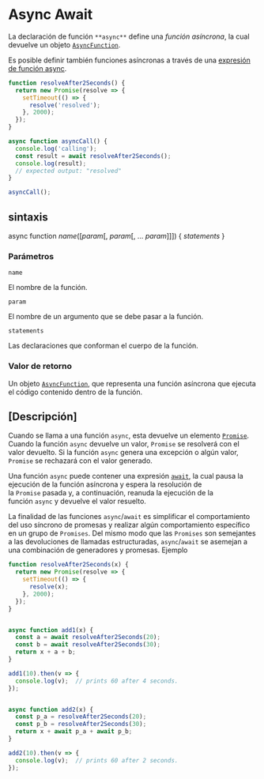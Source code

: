 # Async Await

La declaración de función `**async**` define una _función asíncrona_, la cual devuelve un objeto [`AsyncFunction`](https://developer.mozilla.org/es/docs/Web/JavaScript/Reference/Global_Objects/AsyncFunction).

Es posible definir también funciones asíncronas a través de una [expresión de función async](https://developer.mozilla.org/es/docs/Web/JavaScript/Reference/Operators/async_function).

```js
function resolveAfter2Seconds() {
  return new Promise(resolve => {
    setTimeout(() => {
      resolve('resolved');
    }, 2000);
  });
}

async function asyncCall() {
  console.log('calling');
  const result = await resolveAfter2Seconds();
  console.log(result);
  // expected output: "resolved"
}

asyncCall();
```

## sintaxis

async function _name_(\[_param_\[, _param_\[, ... _param_\]\]\]) {
   _statements_
}

### Parámetros

`name`

El nombre de la función.

`param`

El nombre de un argumento que se debe pasar a la función.

`statements`

Las declaraciones que conforman el cuerpo de la función.

### Valor de retorno

Un objeto [`AsyncFunction`](https://developer.mozilla.org/es/docs/Web/JavaScript/Reference/Global_Objects/AsyncFunction), que representa una función asíncrona que ejecuta el código contenido dentro de la función.

## [Descripción]

Cuando se llama a una función `async`, esta devuelve un elemento [`Promise`](https://developer.mozilla.org/es/docs/Web/JavaScript/Reference/Global_Objects/Promise). Cuando la función `async` devuelve un valor, `Promise` se resolverá con el valor devuelto. Si la función `async` genera una excepción o algún valor, `Promise` se rechazará con el valor generado.

Una función `async` puede contener una expresión [`await`](https://developer.mozilla.org/es/docs/Web/JavaScript/Reference/Operators/await), la cual pausa la ejecución de la función asíncrona y espera la resolución de la `Promise` pasada y, a continuación, reanuda la ejecución de la función `async` y devuelve el valor resuelto.

La finalidad de las funciones `async`/`await` es simplificar el comportamiento del uso síncrono de promesas y realizar algún comportamiento específico en un grupo de `Promises`. Del mismo modo que las `Promises` son semejantes a las devoluciones de llamadas estructuradas, `async`/`await` se asemejan a una combinación de generadores y promesas.
Ejemplo
```js
function resolveAfter2Seconds(x) {
  return new Promise(resolve => {
    setTimeout(() => {
      resolve(x);
    }, 2000);
  });
}


async function add1(x) {
  const a = await resolveAfter2Seconds(20);
  const b = await resolveAfter2Seconds(30);
  return x + a + b;
}

add1(10).then(v => {
  console.log(v);  // prints 60 after 4 seconds.
});


async function add2(x) {
  const p_a = resolveAfter2Seconds(20);
  const p_b = resolveAfter2Seconds(30);
  return x + await p_a + await p_b;
}

add2(10).then(v => {
  console.log(v);  // prints 60 after 2 seconds.
});
```